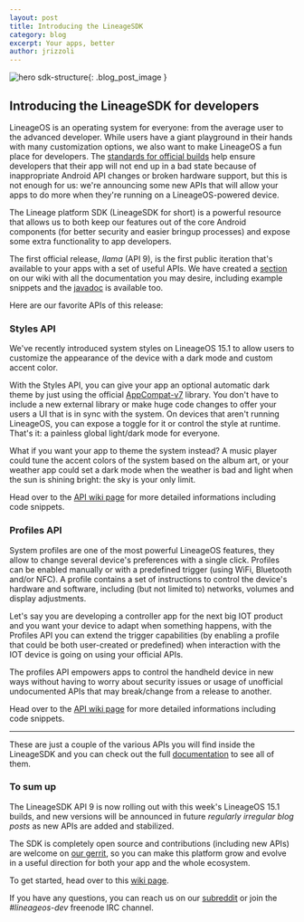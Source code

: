 ```yaml
---
layout: post
title: Introducing the LineageSDK
category: blog
excerpt: Your apps, better
author: jrizzoli
---
```


![hero sdk-structure]({{site.baseurl}}/images/2018-03-19/lineagesdk-hero.png){: .blog_post_image }

## Introducing the LineageSDK for developers

LineageOS is an operating system for everyone: from the average user to the advanced developer.
While users have a giant playground in their hands with many customization options, we also want to make
LineageOS a fun place for developers. The [standards for official builds](https://github.com/LineageOS/charter/blob/master/device-support-requirements.md) help ensure developers that their app will not end up in a bad state because of
inappropriate Android API changes or broken hardware support, but this is not enough for us: we're announcing some new APIs that will allow your
apps to do more when they're running on a LineageOS-powered device.

The Lineage platform SDK (LineageSDK for short) is a powerful resource that allows us to both keep our features out
of the core Android components (for better security and easier bringup processes) and expose some
extra functionality to app developers.

The first official release, _Ilama_ (API 9), is the first public iteration that's available to
your apps with a set of useful APIs. We have created a [section](https://wiki.lineageos.org/sdk) on our wiki with all
the documentation you may desire, including example snippets and the [javadoc](https://lineageos.github.io/android_lineage-sdk) is available too.

Here are our favorite APIs of this release:

### Styles API

We've recently introduced system styles on LineageOS 15.1 to allow users to customize the appearance
of the device with a dark mode and custom accent color.

With the Styles API, you can give your app an optional automatic dark theme by just using the
official [AppCompat-v7](https://developer.android.com/topic/libraries/support-library/packages.html#v7-appcompat) library. You don't have to include a new external library or make huge code changes to offer your
users a UI that is in sync with the system. On devices that aren't running LineageOS, you can expose a toggle for it
or control the style at runtime. That's it: a painless global light/dark mode for everyone.

What if you want your app to theme the system instead? A music player could tune the accent colors of the system
based on the album art, or your weather app could set a dark mode when the weather is bad and light when the sun is shining bright: the sky is your only limit.

Head over to the [API wiki page](https://wiki.lineageos.org/sdk/api/styles) for more detailed informations including code snippets.

### Profiles API

System profiles are one of the most powerful LineageOS features, they allow to change several device's preferences with a
single click. Profiles can be enabled manually or with a predefined trigger (using WiFi, Bluetooth and/or NFC).
A profile contains a set of instructions to control the device's hardware and software, including (but not limited to) networks, volumes and display adjustments.

Let's say you are developing a controller app for the next big IOT product and you want your device to adapt when something happens,
with the Profiles API you can extend the trigger capabilities (by enabling a profile that could be both user-created or predefined) when interaction with the IOT device is going on using your official APIs.

The profiles API empowers apps to control the handheld device in new ways without having to worry about security issues or usage of
unofficial undocumented APIs that may break/change from a release to another.

Head over to the [API wiki page](https://wiki.lineageos.org/sdk/api/profiles) for more detailed informations including code snippets.

----

These are just a couple of the various APIs you will find inside the LineageSDK and you can check out the full [documentation](https://lineageos.github.io/android_lineage-sdk) to see all of them.

### To sum up

The LineageSDK API 9 is now rolling out with this week's LineageOS 15.1 builds, and new versions will be announced in future _regularly irregular blog posts_ as new APIs are added and stabilized.

The SDK is completely open source and contributions (including new APIs) are welcome on [our gerrit](https://wiki.lineageos.org/submitting-patch-howto.html), so you can make this platform grow and evolve
in a useful direction for both your app and the whole ecosystem.

To get started, head over to this [wiki page](https://wiki.lineageos.org/sdk/add-to-your-app.html).

If you have any questions, you can reach us on our [subreddit](https://www.reddit.com/r/LineageOS/) or join the _#lineageos-dev_ freenode IRC channel.